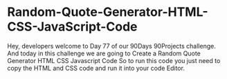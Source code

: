 # Random-Quote-Generator-HTML-CSS-JavaScript-Code
Hey, developers welcome to Day 77 of our 90Days 90Projects challenge. And today in this challenge we are going to Create a Random Quote Generator HTML CSS Javascript Code  So to run this code you just need to copy the HTML and CSS code and run it into your code Editor.
